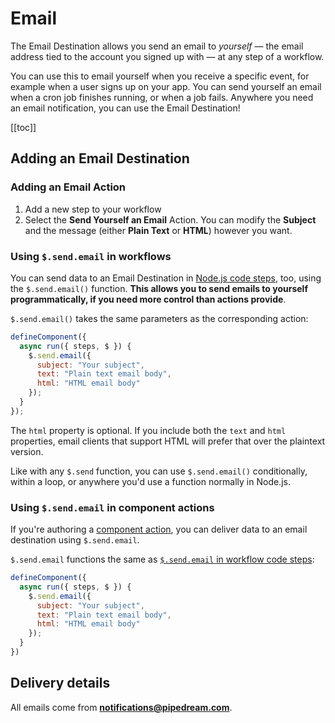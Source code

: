 # Email

The Email Destination allows you send an email to _yourself_ — the email address tied to the account you signed up with — at any step of a workflow.

You can use this to email yourself when you receive a specific event, for example when a user signs up on your app. You can send yourself an email when a cron job finishes running, or when a job fails. Anywhere you need an email notification, you can use the Email Destination! 

[[toc]]

## Adding an Email Destination

### Adding an Email Action

1. Add a new step to your workflow
2. Select the **Send Yourself an Email** Action. You can modify the **Subject** and the message (either **Plain Text** or **HTML**) however you want.

### Using `$.send.email` in workflows

You can send data to an Email Destination in [Node.js code steps](/code/nodejs/), too, using the `$.send.email()` function. **This allows you to send emails to yourself programmatically, if you need more control than actions provide**.

`$.send.email()` takes the same parameters as the corresponding action:

```javascript
defineComponent({
  async run({ steps, $ }) {
    $.send.email({
      subject: "Your subject",
      text: "Plain text email body",
      html: "HTML email body"
    });
  }
});
```

The `html` property is optional. If you include both the `text` and `html` properties, email clients that support HTML will prefer that over the plaintext version.

Like with any `$.send` function, you can use `$.send.email()` conditionally, within a loop, or anywhere you'd use a function normally in Node.js.

### Using `$.send.email` in component actions

If you're authoring a [component action](/components#actions), you can deliver data to an email destination using `$.send.email`.

`$.send.email` functions the same as [`$.send.email` in workflow code steps](#using-send-email-in-workflows):

```javascript
defineComponent({
  async run({ steps, $ }) {
    $.send.email({
      subject: "Your subject",
      text: "Plain text email body",
      html: "HTML email body"
    });
  }
})
```

## Delivery details

All emails come from **notifications@pipedream.com**.

<Footer />
